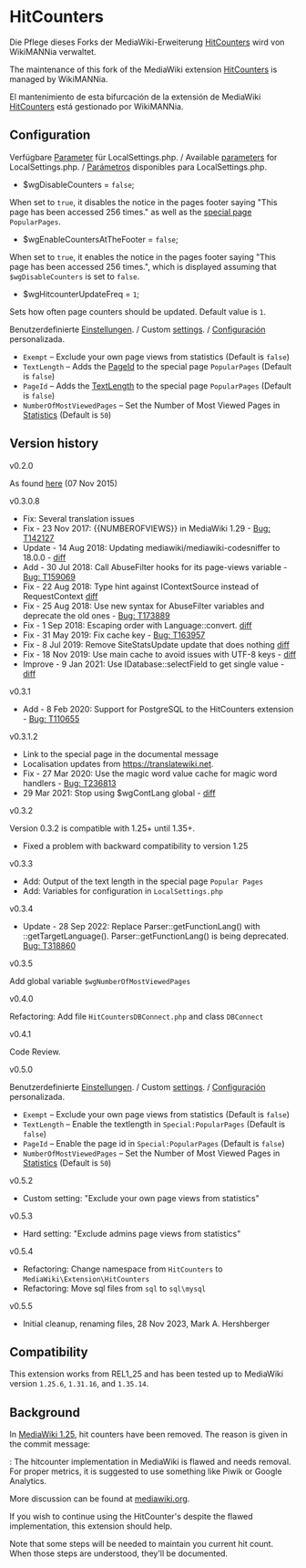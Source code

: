 # HitCounters

Die Pflege dieses Forks der MediaWiki-Erweiterung [HitCounters](https://www.mediawiki.org/wiki/Extension:HitCounters/de) wird von WikiMANNia verwaltet.

The maintenance of this fork of the MediaWiki extension [HitCounters](https://www.mediawiki.org/wiki/Extension:HitCounters) is managed by WikiMANNia.

El mantenimiento de esta bifurcación de la extensión de MediaWiki [HitCounters](https://www.mediawiki.org/wiki/Extension:HitCounters/es) está gestionado por WikiMANNia.

## Configuration

Verfügbare [Parameter](https://www.mediawiki.org/wiki/Template:Extension#parameters/de) für LocalSettings.php. / Available [parameters](https://www.mediawiki.org/wiki/Template:Extension#parameters) for LocalSettings.php. / [Parámetros](https://www.mediawiki.org/wiki/Template:Extension#parameters/es) disponibles para LocalSettings.php.

* $wgDisableCounters = `false`;

When set to `true`, it disables the notice in the pages footer saying "This page has been accessed 256 times." as well as the [special page](https://www.mediawiki.org/wiki/Manual:Special_pages) `PopularPages`.

* $wgEnableCountersAtTheFooter = `false`;

When set to `true`, it enables the notice in the pages footer saying "This page has been accessed 256 times.", which is displayed assuming that `$wgDisableCounters` is set to `false`.

* $wgHitcounterUpdateFreq = `1`;

Sets how often page counters should be updated. Default value is `1`.

Benutzerdefinierte [Einstellungen](https://www.mediawiki.org/wiki/Help:Preferences/de). / Custom [settings](https://www.mediawiki.org/wiki/Help:Preferences). / [Configuración](https://www.mediawiki.org/wiki/Help:Preferences/es) personalizada.
* `Exempt`                             – Exclude your own page views from statistics (Default is `false`)
* `TextLength`                         – Adds the [PageId](https://www.mediawiki.org/wiki/Help:Page_ID) to the special page `PopularPages` (Default is `false`)
* `PageId`                             – Adds the [TextLength](https://www.mediawiki.org/wiki/Manual:Page_table#page_len) to the special page `PopularPages` (Default is `false`)
* `NumberOfMostViewedPages`            – Set the Number of Most Viewed Pages in [Statistics](https://www.mediawiki.org/wiki/Special:Statistics) (Default is `50`)

## Version history

v0.2.0

As found [here](https://gerrit.wikimedia.org/r/plugins/gitiles/mediawiki/extensions/HitCounters/+/refs/heads/REL1_25) (07 Nov 2015)

v0.3.0.8

- Fix: Several translation issues
- Fix - 23 Nov 2017: {{NUMBEROFVIEWS}} in MediaWiki 1.29 - [Bug: T142127](https://github.com/wikimedia/mediawiki-extensions-HitCounters/commit/213b2c6e40b5ef332381c82655d3ce227ace5c71)
- Update - 14 Aug 2018: Updating mediawiki/mediawiki-codesniffer to 18.0.0 - [diff](https://github.com/wikimedia/mediawiki-extensions-HitCounters/commit/822140f6d96974f5051449837e7f46a771d5f6a5#diff-df7ea4e51a49240fd52f0adb1b2ad9b2e2c8af3ee6a843defd40fd270e69595b)
- Add - 30 Jul 2018: Call AbuseFilter hooks for its page-views variable - [Bug: T159069](https://github.com/wikimedia/mediawiki-extensions-HitCounters/commit/33adf8a130cb72e3c9c246bb0139adbc62527df7)
- Fix - 22 Aug 2018: Type hint against IContextSource instead of RequestContext [diff](https://github.com/wikimedia/mediawiki-extensions-HitCounters/commit/c0afb68eb2704e55508f1d0771432e0400a50dbd)
- Fix - 25 Aug 2018: Use new syntax for AbuseFilter variables and deprecate the old ones - [Bug: T173889](https://github.com/wikimedia/mediawiki-extensions-HitCounters/commit/a3fc5c057960d3229591dd8139d3d76cfd284604)
- Fix -  1 Sep 2018: Escaping order with Language::convert. [diff](https://github.com/wikimedia/mediawiki-extensions-HitCounters/commit/3befcbb027f12017195bd1cea373d984bd171bd5)
- Fix - 31 May 2019: Fix cache key - [Bug: T163957](https://github.com/wikimedia/mediawiki-extensions-HitCounters/commit/04c68575651b6899bf4029934a0a9017305be6a5)
- Fix -  8 Jul 2019: Remove SiteStatsUpdate update that does nothing [diff](https://github.com/wikimedia/mediawiki-extensions-HitCounters/commit/c1634b1f32cce89b908c01e074673e72b356a033)
- Fix - 18 Nov 2019: Use main cache to avoid issues with UTF-8 keys - [diff](https://github.com/wikimedia/mediawiki-extensions-HitCounters/commit/dcba24835d67d9260d11b7fb8d0a9a90de9eff16)
- Improve - 9 Jan 2021: Use IDatabase::selectField to get single value - [diff](https://github.com/wikimedia/mediawiki-extensions-HitCounters/commit/839568dfdf3eb0d4a15f5f00e90a53ca91285639)

v0.3.1

- Add -  8 Feb 2020: Support for PostgreSQL to the HitCounters extension - [Bug: T110655](https://github.com/wikimedia/mediawiki-extensions-HitCounters/commit/ac04330d4d416dab505f19b0766a0c8ec367034d)

v0.3.1.2

- Link to the special page in the documental message
- Localisation updates from https://translatewiki.net.
- Fix - 27 Mar 2020: Use the magic word value cache for magic word handlers - [Bug: T236813](https://github.com/wikimedia/mediawiki-extensions-HitCounters/commit/564f55661b8a44a4cf5a681078d2c4f95d2a2426)
- 29 Mar 2021: Stop using $wgContLang global - [diff](https://github.com/wikimedia/mediawiki-extensions-HitCounters/commit/35624f0b2d75f1896e38a81aeb77c696d87a2c0b)

v0.3.2

Version 0.3.2 is compatible with 1.25+ until 1.35+.

- Fixed a problem with backward compatibility to version 1.25

v0.3.3

- Add: Output of the text length in the special page `Popular Pages`
- Add: Variables for configuration in `LocalSettings.php`

v0.3.4

- Update - 28 Sep 2022: Replace Parser::getFunctionLang() with ::getTargetLanguage(). Parser::getFunctionLang() is being deprecated. [Bug: T318860](https://github.com/wikimedia/mediawiki-extensions-HitCounters/commit/9af63d30b535efd4bc181736adee53dc70e53a3a)

v0.3.5

Add global variable `$wgNumberOfMostViewedPages`

v0.4.0

Refactoring: Add file `HitCountersDBConnect.php` and class `DBConnect`

v0.4.1

Code Review.

v0.5.0

Benutzerdefinierte [Einstellungen](https://www.mediawiki.org/wiki/Help:Preferences/de). / Custom [settings](https://www.mediawiki.org/wiki/Help:Preferences). / [Configuración](https://www.mediawiki.org/wiki/Help:Preferences/es) personalizada.
* `Exempt`                             – Exclude your own page views from statistics (Default is `false`)
* `TextLength`                         – Enable the textlength in `Special:PopularPages` (Default is `false`)
* `PageId`                             – Enable the page id in `Special:PopularPages` (Default is `false`)
* `NumberOfMostViewedPages`            – Set the Number of Most Viewed Pages in [Statistics](https://www.mediawiki.org/wiki/Special:Statistics) (Default is `50`)

v0.5.2

- Custom setting: "Exclude your own page views from statistics"

v0.5.3

- Hard setting: "Exclude admins page views from statistics"

v0.5.4

- Refactoring: Change namespace from `HitCounters` to `MediaWiki\Extension\HitCounters`
- Refactoring: Move sql files from `sql` to `sql\mysql`

v0.5.5

- Initial cleanup, renaming files, 28 Nov 2023, Mark A. Hershberger

## Compatibility

This extension works from REL1_25 and has been tested up to MediaWiki version `1.25.6`, `1.31.16`, and `1.35.14`.

## Background

In [MediaWiki 1.25](https://gerrit.wikimedia.org/r/150699/), hit counters have been removed.  The reason is given in the commit message:

: The hitcounter implementation in MediaWiki is flawed and needs removal. For proper metrics, it is suggested to use something like Piwik or Google Analytics.

More discussion can be found at [mediawiki.org](https://www.mediawiki.org/wiki/RFC/Removing_hit_counters_from_MediaWiki_core).

If you wish to continue using the HitCounter's despite the flawed implementation, this extension should help.

Note that some steps will be needed to maintain you current hit count.  When those steps are understood, they'll be documented.
